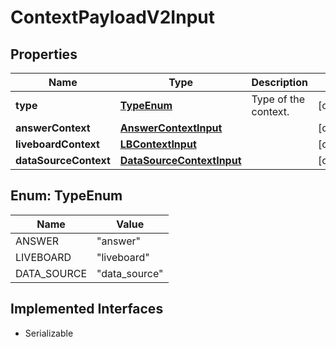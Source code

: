

# ContextPayloadV2Input


## Properties

| Name | Type | Description | Notes |
|------------ | ------------- | ------------- | -------------|
|**type** | [**TypeEnum**](#TypeEnum) | Type of the context. |  [optional] |
|**answerContext** | [**AnswerContextInput**](AnswerContextInput.md) |  |  [optional] |
|**liveboardContext** | [**LBContextInput**](LBContextInput.md) |  |  [optional] |
|**dataSourceContext** | [**DataSourceContextInput**](DataSourceContextInput.md) |  |  [optional] |



## Enum: TypeEnum

| Name | Value |
|---- | -----|
| ANSWER | &quot;answer&quot; |
| LIVEBOARD | &quot;liveboard&quot; |
| DATA_SOURCE | &quot;data_source&quot; |


## Implemented Interfaces

* Serializable


